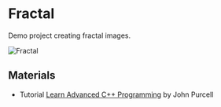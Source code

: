 # Fractal

Demo project creating fractal images.

![Fractal](https://user-images.githubusercontent.com/26798159/80542385-2b7a3c00-89ad-11ea-87a2-02acc0bdb129.jpg)

## Materials

- Tutorial [Learn Advanced C++ Programming](https://youtu.be/WaY7BnLQiTg) by John Purcell


